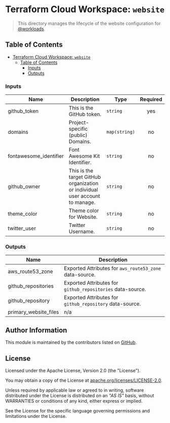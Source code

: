 # Terraform Cloud Workspace: `website`

> This directory manages the lifecycle of the website configuration for [@workloads](https://github.com/workloads).

## Table of Contents

<!-- TOC -->
* [Terraform Cloud Workspace: `website`](#terraform-cloud-workspace--website)
  * [Table of Contents](#table-of-contents)
    * [Inputs](#inputs)
    * [Outputs](#outputs)
<!-- TOC -->

<!-- BEGIN_TF_DOCS -->
### Inputs

| Name | Description | Type | Required |
|------|-------------|------|:--------:|
| github_token | This is the GitHub token. | `string` | yes |
| domains | Project-specific (public) Domains. | `map(string)` | no |
| fontawesome_identifier | Font Awesome Kit Identifier. | `string` | no |
| github_owner | This is the target GitHub organization or individual user account to manage. | `string` | no |
| theme_color | Theme color for Website. | `string` | no |
| twitter_user | Twitter Username. | `string` | no |

### Outputs

| Name | Description |
|------|-------------|
| aws_route53_zone | Exported Attributes for `aws_route53_zone` data-source. |
| github_repositories | Exported Attributes for `github_repositories` data-source. |
| github_repository | Exported Attributes for `github_repository` data-source. |
| primary_website_files | n/a |
<!-- END_TF_DOCS -->

## Author Information

This module is maintained by the contributors listed on [GitHub](https://github.com/workloads/website/graphs/contributors).

## License

Licensed under the Apache License, Version 2.0 (the "License").

You may obtain a copy of the License at [apache.org/licenses/LICENSE-2.0](http://www.apache.org/licenses/LICENSE-2.0).

Unless required by applicable law or agreed to in writing, software distributed under the License is distributed on an _"AS IS"_ basis, without WARRANTIES or conditions of any kind, either express or implied.

See the License for the specific language governing permissions and limitations under the License.
